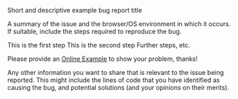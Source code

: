 <!-- https://github.com/wenzhixin/bootstrap-table/blob/develop/CONTRIBUTING.md#bug-reports -->


Short and descriptive example bug report title

A summary of the issue and the browser/OS environment in which it occurs. If suitable, include the steps required to
reproduce the bug.

This is the first step This is the second step Further steps, etc.

Please provide an [Online Example](https://live.bootstrap-table.com) to show your problem, thanks!

Any other information you want to share that is relevant to the issue being reported. This might include the lines of
code that you have identified as causing the bug, and potential solutions (and your opinions on their merits).

<!-- Love bootstrap-table? Please consider supporting our collective:
👉  https://opencollective.com/bootstrap-table/donate -->
